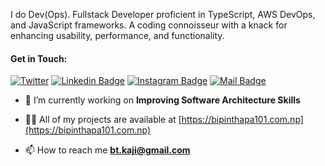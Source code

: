 <p align="left"> I do Dev(Ops). Fullstack Developer proficient in TypeScript, AWS DevOps, and JavaScript frameworks. A coding connoisseur with a knack for enhancing usability, performance, and functionality.</p>

<div>
    <h4>Get in Touch:</h4>
 
[![Twitter](https://img.shields.io/twitter/follow/kaji0x01?style=social)](https://twitter.com/kaji0x01)
[![Linkedin Badge](https://img.shields.io/badge/-Bipin%20Thapa-0e76a8?style=flat&labelColor=0e76a8&logo=linkedin&logoColor=white)](https://www.linkedin.com/in/bipin0x01/) [![Instagram Badge](https://img.shields.io/badge/-@bipintube552-e84393?style=flat&labelColor=e84393&logo=instagram&logoColor=white)](https://www.instagram.com/kaji0x01/) [![Mail Badge](https://img.shields.io/badge/-Bipin%20Thapa-c0392b?style=flat&labelColor=c0392b&logo=gmail&logoColor=white)](mailto:bipintube552@gmail.com)
  
</div>


- 🔭 I’m currently working on **Improving Software Architecture Skills**

- 👨‍💻 All of my projects are available at [https://bipinthapa101.com.np](https://bipinthapa101.com.np)

- 📫 How to reach me **bt.kaji@gmail.com**
